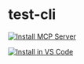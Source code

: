 # test-cli


[![Install MCP Server](https://cursor.com/deeplink/mcp-install-dark.svg)](cursor://anysphere.cursor-deeplink/mcp/install?name=Playwright&config=ewogICJtY3BTZXJ2ZXJzIjogewogICAgInRlc3QtY2xpIjogewogICAgICAiY29tbWFuZCI6ICJkb2NrZXIiLAogICAgICAiYXJncyI6IFsKICAgICAgICAicnVuIiwKICAgICAgICAiLXAiLCAiNTAwMDo1MDAwIiwKICAgICAgICAiZ2hjci5pby9rbGF2aXMtYWkvdGVzdC1jbGk6bGF0ZXN0IgogICAgICBdCiAgICB9CiAgfQp9Cg==)

[<img src="https://img.shields.io/badge/VS_Code-VS_Code?style=flat-square&label=Install%20Server&color=0098FF" alt="Install in VS Code">](https://insiders.vscode.dev/redirect?url=vscode%3Amcp%2Finstall%3F%257B%2522name%2522%253A%2522test-cli%2522%252C%2522command%2522%253A%2522docker%2522%252C%2522args%2522%253A%255B%2522run%2522%252C%2522-p%2522%252C%25225000%253A5000%2522%252C%2522ghcr.io%252Fmayank-msj-singh%252Ftest-cli%253Alatest%2522%255D%257D)
